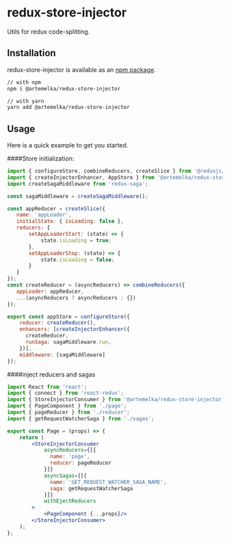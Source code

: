 # redux-store-injector

Utils for redux code-splitting.

## Installation
redux-store-injector is available as an [npm package](https://www.npmjs.com/package/@artemelka/redux-store-injector).

```sh
// with npm
npm i @artemelka/redux-store-injector

// with yarn
yarn add @artemelka/redux-store-injector
```

## Usage

Here is a quick example to get you started.

####Store initialization:

```jsx
import { configureStore, combineReducers, createSlice } from '@reduxjs/toolkit';
import { createInjectorEnhancer, AppStore } from '@artemelka/redux-store-injector';
import createSagaMiddleware from 'redux-saga';

const sagaMiddleware = createSagaMiddleware();

const appReducer = createSlice({
   name: 'appLoader',
   initialState: { isLoading: false },
   reducers: {
       setAppLoaderStart: (state) => {
           state.isLoading = true;
       },
       setAppLoaderStop: (state) => {
           state.isLoading = false;
       }
   }
});
const createReducer = (asyncReducers) => combineReducers({
   appLoader: appReducer,
   ...(asyncReducers ? asyncReducers : {})
});

export const appStore = configureStore({
    reducer: createReducer(),
    enhancers: [createInjectorEnhancer({
      createReducer,
      runSaga: sagaMiddleware.run, 
    })],
    middleware: [sagaMiddleware]
});
```

####inject reducers and sagas

```jsx
import React from 'react';
import { connect } from 'react-redux';
import { StoreInjectorConsumer } from '@artemelka/redux-store-injector';
import { PageComponent } from './page';
import { pageReducer } from './reducer';
import { getRequestWatcherSaga } from './sagas';

export const Page = (props) => {
    return (
        <StoreInjectorConsumer
            asyncReducers={[{
              name: 'page',
              reducer: pageReducer
            }]}
            asyncSagas={[{
              name: 'GET_REQUEST_WATCHER_SAGA_NAME',
              saga: getRequestWatcherSaga
            }]}
            withEjectReducers
        >
            <PageComponent {...props}/>
        </StoreInjectorConsumer>
    );
};
```